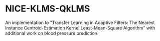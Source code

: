 # NICE-KLMS-QkLMS
An implementation to "Transfer Learning in Adaptive Filters: The Nearest Instance Centroid-Estimation Kernel Least-Mean-Square Algorithm" with additional work on blood pressure prediction.
